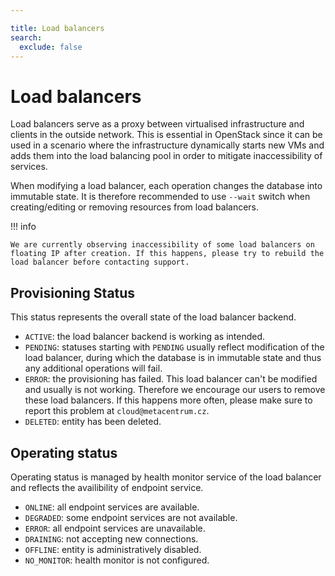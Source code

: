 ```yaml
---

title: Load balancers
search:
  exclude: false
---
```


# Load balancers

Load balancers serve as a proxy between virtualised infrastructure and clients in the outside network. This is essential in OpenStack since it can be used in a scenario where the infrastructure dynamically starts new VMs and adds them into the load balancing pool in order to mitigate inaccessibility of services.

When modifying a load balancer, each operation changes the database into immutable state. It is therefore recommended to use `--wait` switch when creating/editing or removing resources from load balancers.

!!! info

    We are currently observing inaccessibility of some load balancers on floating IP after creation. If this happens, please try to rebuild the load balancer before contacting support.

## Provisioning Status
This status represents the overall state of the load balancer backend.

- `ACTIVE`: the load balancer backend is working as intended.
- `PENDING`: statuses starting with `PENDING` usually reflect modification of the load balancer, during which the database is in immutable state and thus any additional operations will fail.
- `ERROR`: the provisioning has failed. This load balancer can't be modified and usually is not working. Therefore we encourage our users to remove these load balancers. If this happens more often, please make sure to report this problem at `cloud@metacentrum.cz`.
- `DELETED`: entity has been deleted.

## Operating status
Operating status is managed by health monitor service of the load balancer and reflects the availibility of endpoint service.

- `ONLINE`: all endpoint services are available.
- `DEGRADED`: some endpoint services are not available.
- `ERROR`: all endpoint services are unavailable.
- `DRAINING`: not accepting new connections.
- `OFFLINE`: entity is administratively disabled.
- `NO_MONITOR`: health monitor is not configured.
